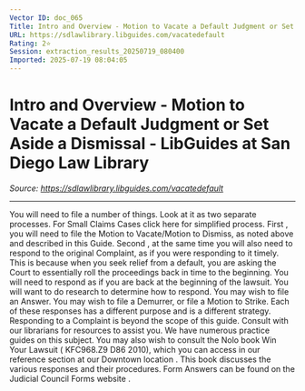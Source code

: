 ```yaml
---
Vector ID: doc_065
Title: Intro and Overview - Motion to Vacate a Default Judgment or Set Aside a Dismissal - LibGuides at San Diego Law Library
URL: https://sdlawlibrary.libguides.com/vacatedefault
Rating: 2⭐
Session: extraction_results_20250719_080400
Imported: 2025-07-19 08:04:05
---
```


# Intro and Overview - Motion to Vacate a Default Judgment or Set Aside a Dismissal - LibGuides at San Diego Law Library

_Source: https://sdlawlibrary.libguides.com/vacatedefault_

---

You will need to file a number of things. Look at it as two separate processes.
For Small Claims Cases click
here
for simplified process.
First
, you will need to file the Motion to Vacate/Motion to Dismiss, as noted above and described in this Guide.
Second
, at the same time you will also need to respond to the original Complaint, as if you were responding to it timely. This is because when you seek relief from a default, you are asking the Court to essentially roll the proceedings back in time to the beginning. You will need to respond as if you are back at the beginning of the lawsuit.
You will want to do research to determine how to respond. You may wish to file an Answer. You may wish to file a Demurrer, or file a Motion to Strike. Each of these responses has a different purpose and is a different strategy.
Responding to a Complaint is beyond the scope of this guide. Consult with our librarians for resources to assist you. We have numerous practice guides on this subject.
You may also wish to consult the Nolo book
Win Your Lawsuit (
KFC968.Z9 D86 2010), which you can access in our reference section at our
Downtown location
. This book discusses the various responses and their procedures.
Form Answers can be found on the
Judicial Council Forms website
.